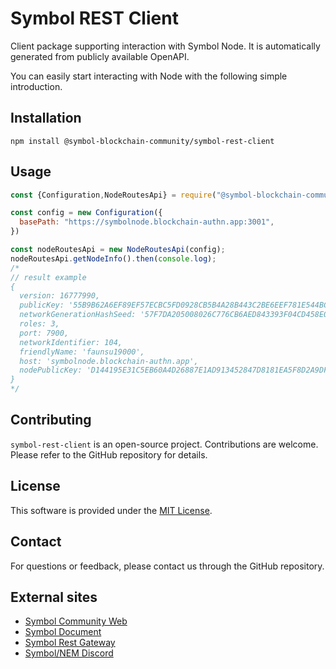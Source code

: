 # Symbol REST Client

Client package supporting interaction with Symbol Node. It is automatically generated from publicly available OpenAPI.

You can easily start interacting with Node with the following simple introduction.

## Installation

```shell
npm install @symbol-blockchain-community/symbol-rest-client
```

## Usage

```javascript
const {Configuration,NodeRoutesApi} = require("@symbol-blockchain-community/symbol-rest-client");

const config = new Configuration({
  basePath: "https://symbolnode.blockchain-authn.app:3001",
})

const nodeRoutesApi = new NodeRoutesApi(config);
nodeRoutesApi.getNodeInfo().then(console.log);
/*
// result example
{
  version: 16777990,
  publicKey: '55B9B62A6EF89EF57ECBC5FD0928CB5B4A28B443C2BE6EEF781E544BCDF57C4B',
  networkGenerationHashSeed: '57F7DA205008026C776CB6AED843393F04CD458E0AA2D9F1D5F31A402072B2D6',
  roles: 3,
  port: 7900,
  networkIdentifier: 104,
  friendlyName: 'faunsu19000',
  host: 'symbolnode.blockchain-authn.app',
  nodePublicKey: 'D144195E31C5EB60A4D26887E1AD913452847D8181EA5F8D2A9DF1ACB6EE31E3'
}
*/
```

## Contributing

`symbol-rest-client` is an open-source project. Contributions are welcome. Please refer to the GitHub repository for details.

## License

This software is provided under the [MIT License](../../LICENSE).

## Contact

For questions or feedback, please contact us through the GitHub repository.

## External sites

* [Symbol Community Web](https://symbol-community.com)
* [Symbol Document](https://docs.symbol.dev/ja/index.html)
* [Symbol Rest Gateway](https://docs.symbol.dev/api.html)
* [Symbol/NEM Discord](https://discord.gg/xymcity)